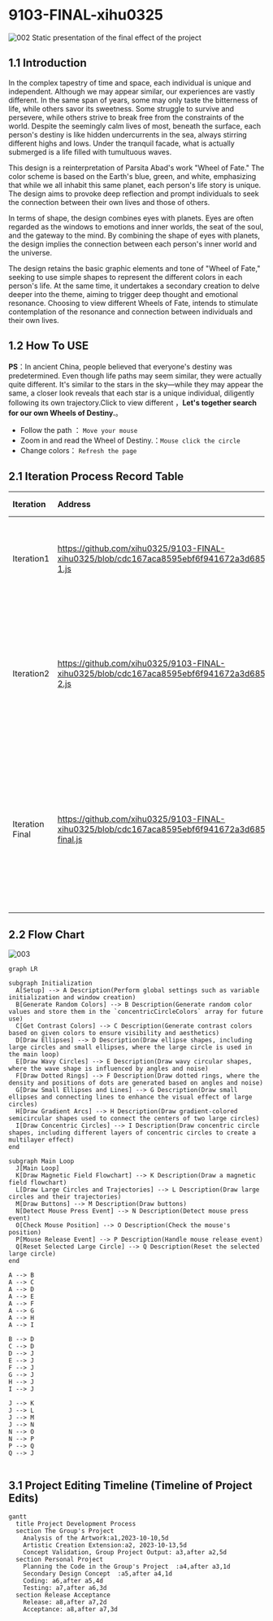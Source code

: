 # 9103-FINAL-xihu0325
![002](9103-01.png)
Static presentation of the final effect of the project


## 1.1 Introduction

In the complex tapestry of time and space, each individual is unique and independent. Although we may appear similar, our experiences are vastly different. In the same span of years, some may only taste the bitterness of life, while others savor its sweetness. Some struggle to survive and persevere, while others strive to break free from the constraints of the world. Despite the seemingly calm lives of most, beneath the surface, each person's destiny is like hidden undercurrents in the sea, always stirring different highs and lows. Under the tranquil facade, what is actually submerged is a life filled with tumultuous waves.

This design is a reinterpretation of Parsita Abad's work "Wheel of Fate." The color scheme is based on the Earth's blue, green, and white, emphasizing that while we all inhabit this same planet, each person's life story is unique. The design aims to provoke deep reflection and prompt individuals to seek the connection between their own lives and those of others.

In terms of shape, the design combines eyes with planets. Eyes are often regarded as the windows to emotions and inner worlds, the seat of the soul, and the gateway to the mind. By combining the shape of eyes with planets, the design implies the connection between each person's inner world and the universe.

The design retains the basic graphic elements and tone of "Wheel of Fate," seeking to use simple shapes to represent the different colors in each person's life. At the same time, it undertakes a secondary creation to delve deeper into the theme, aiming to trigger deep thought and emotional resonance. Choosing to view different Wheels of Fate, intends to stimulate contemplation of the resonance and connection between individuals and their own lives.


## 1.2 How To USE
**PS**：In ancient China, people believed that everyone's destiny was predetermined. Even though life paths may seem similar, they were actually quite different. It's similar to the stars in the sky—while they may appear the same, a closer look reveals that each star is a unique individual, diligently following its own trajectory.Click to view different ，**Let's together search for our own Wheels of Destiny.**。

- Follow the path ：                      `Move your mouse`
- Zoom in and read the Wheel of Destiny.：`Mouse click the circle`
- Change colors：                         `Refresh the page`



## 2.1 Iteration Process Record Table

| Iteration      | Address   |  Modify and add  |
| :--------  | :-----  | :----:  |
| Iteration1|https://github.com/xihu0325/9103-FINAL-xihu0325/blob/cdc167aca8595ebf6f941672a3d685a473ab02f0/9103%20final/sketch-1.js |Change colors, edit settings within the circles, and remove unnecessary code.|
| Iteration2 | https://github.com/xihu0325/9103-FINAL-xihu0325/blob/cdc167aca8595ebf6f941672a3d685a473ab02f0/9103%20final/sketch-2.js|Add Perlin noise effects, edit the background, apply Perlin noise effects within the circles, modify the color scheme, and adjust the data.|
| Iteration Final | https://github.com/xihu0325/9103-FINAL-xihu0325/blob/cdc167aca8595ebf6f941672a3d685a473ab02f0/9103%20final/sketch-final.js |Add mouse interaction, click to zoom in on the gears, track the mouse's path, and introduce elements into the scene to create as many possibilities as possible.|



## 2.2 Flow Chart

![003](Initialization.png)
```mermaid
graph LR

subgraph Initialization
  A[Setup] --> A Description(Perform global settings such as variable initialization and window creation)
  B[Generate Random Colors] --> B Description(Generate random color values and store them in the `concentricCircleColors` array for future use)
  C[Get Contrast Colors] --> C Description(Generate contrast colors based on given colors to ensure visibility and aesthetics)
  D[Draw Ellipses] --> D Description(Draw ellipse shapes, including large circles and small ellipses, where the large circle is used in the main loop)
  E[Draw Wavy Circles] --> E Description(Draw wavy circular shapes, where the wave shape is influenced by angles and noise)
  F[Draw Dotted Rings] --> F Description(Draw dotted rings, where the density and positions of dots are generated based on angles and noise)
  G[Draw Small Ellipses and Lines] --> G Description(Draw small ellipses and connecting lines to enhance the visual effect of large circles)
  H[Draw Gradient Arcs] --> H Description(Draw gradient-colored semicircular shapes used to connect the centers of two large circles)
  I[Draw Concentric Circles] --> I Description(Draw concentric circle shapes, including different layers of concentric circles to create a multilayer effect)
end

subgraph Main Loop
  J[Main Loop]
  K[Draw Magnetic Field Flowchart] --> K Description(Draw a magnetic field flowchart)
  L[Draw Large Circles and Trajectories] --> L Description(Draw large circles and their trajectories)
  M[Draw Buttons] --> M Description(Draw buttons)
  N[Detect Mouse Press Event] --> N Description(Detect mouse press event)
  O[Check Mouse Position] --> O Description(Check the mouse's position)
  P[Mouse Release Event] --> P Description(Handle mouse release event)
  Q[Reset Selected Large Circle] --> Q Description(Reset the selected large circle)
end

A --> B
A --> C
A --> D
A --> E
A --> F
A --> G
A --> H
A --> I

B --> D
C --> D
D --> J
E --> J
F --> J
G --> J
H --> J
I --> J

J --> K
J --> L
J --> M
J --> N
N --> O
N --> P
P --> Q
Q --> J


```

## 3.1 Project Editing Timeline (Timeline of Project Edits)

```mermaid
gantt
  title Project Development Process
  section The Group's Project
    Analysis of the Artwork:a1,2023-10-10,5d    
    Artistic Creation Extension:a2, 2023-10-13,5d
    Concept Validation, Group Project Output: a3,after a2,5d
  section Personal Project
    Planning the Code in the Group's Project  :a4,after a3,1d
    Secondary Design Concept  :a5,after a4,1d
    Coding: a6,after a5,4d
    Testing: a7,after a6,3d
  section Release Acceptance
    Release: a8,after a7,2d
    Acceptance: a8,after a7,3d
```

